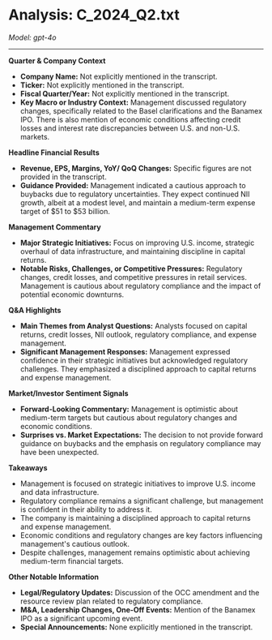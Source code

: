 # Analysis: C_2024_Q2.txt

*Model: gpt-4o*

---

**Quarter & Company Context**

- **Company Name:** Not explicitly mentioned in the transcript.
- **Ticker:** Not explicitly mentioned in the transcript.
- **Fiscal Quarter/Year:** Not explicitly mentioned in the transcript.
- **Key Macro or Industry Context:** Management discussed regulatory changes, specifically related to the Basel clarifications and the Banamex IPO. There is also mention of economic conditions affecting credit losses and interest rate discrepancies between U.S. and non-U.S. markets.

**Headline Financial Results**

- **Revenue, EPS, Margins, YoY/ QoQ Changes:** Specific figures are not provided in the transcript.
- **Guidance Provided:** Management indicated a cautious approach to buybacks due to regulatory uncertainties. They expect continued NII growth, albeit at a modest level, and maintain a medium-term expense target of $51 to $53 billion.

**Management Commentary**

- **Major Strategic Initiatives:** Focus on improving U.S. income, strategic overhaul of data infrastructure, and maintaining discipline in capital returns.
- **Notable Risks, Challenges, or Competitive Pressures:** Regulatory changes, credit losses, and competitive pressures in retail services. Management is cautious about regulatory compliance and the impact of potential economic downturns.

**Q&A Highlights**

- **Main Themes from Analyst Questions:** Analysts focused on capital returns, credit losses, NII outlook, regulatory compliance, and expense management.
- **Significant Management Responses:** Management expressed confidence in their strategic initiatives but acknowledged regulatory challenges. They emphasized a disciplined approach to capital returns and expense management.

**Market/Investor Sentiment Signals**

- **Forward-Looking Commentary:** Management is optimistic about medium-term targets but cautious about regulatory changes and economic conditions.
- **Surprises vs. Market Expectations:** The decision to not provide forward guidance on buybacks and the emphasis on regulatory compliance may have been unexpected.

**Takeaways**

- Management is focused on strategic initiatives to improve U.S. income and data infrastructure.
- Regulatory compliance remains a significant challenge, but management is confident in their ability to address it.
- The company is maintaining a disciplined approach to capital returns and expense management.
- Economic conditions and regulatory changes are key factors influencing management's cautious outlook.
- Despite challenges, management remains optimistic about achieving medium-term financial targets.

**Other Notable Information**

- **Legal/Regulatory Updates:** Discussion of the OCC amendment and the resource review plan related to regulatory compliance.
- **M&A, Leadership Changes, One-Off Events:** Mention of the Banamex IPO as a significant upcoming event.
- **Special Announcements:** None explicitly mentioned in the transcript.